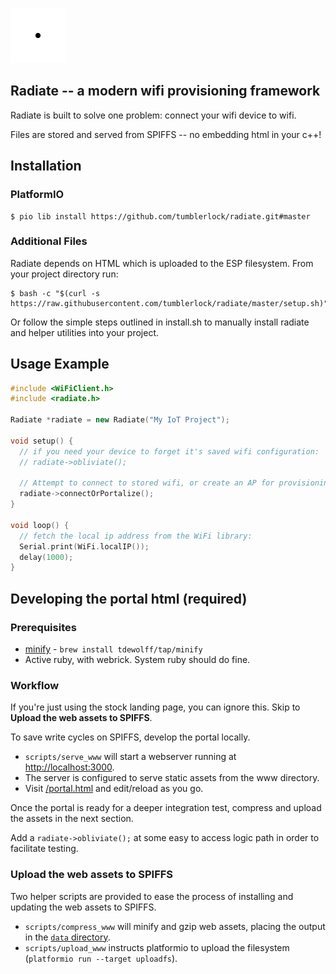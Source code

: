 ![](logo.svg)

## Radiate -- a modern wifi provisioning framework

Radiate is built to solve one problem: connect your wifi device to wifi.

Files are stored and served from SPIFFS -- no embedding html in your c++!

## Installation

### PlatformIO

```console
$ pio lib install https://github.com/tumblerlock/radiate.git#master
```

### Additional Files

Radiate depends on HTML which is uploaded to the ESP filesystem. From your project directory run:

```console
$ bash -c "$(curl -s https://raw.githubusercontent.com/tumblerlock/radiate/master/setup.sh)"
```

Or follow the simple steps outlined in install.sh to manually install radiate and helper utilities into your project.

## Usage Example

```cpp
#include <WiFiClient.h>
#include <radiate.h>

Radiate *radiate = new Radiate("My IoT Project");

void setup() {
  // if you need your device to forget it's saved wifi configuration:
  // radiate->obliviate();
  
  // Attempt to connect to stored wifi, or create an AP for provisioning:
  radiate->connectOrPortalize();
}

void loop() {
  // fetch the local ip address from the WiFi library:
  Serial.print(WiFi.localIP());
  delay(1000);
}
```

## Developing the portal html (required)

### Prerequisites

- [minify](https://github.com/tdewolff/minify) - `brew install tdewolff/tap/minify`
- Active ruby, with webrick. System ruby should do fine.

### Workflow

If you're just using the stock landing page, you can ignore this. Skip to **Upload the web assets to SPIFFS**.

To save write cycles on SPIFFS, develop the portal locally. 

 - `scripts/serve_www` will start a webserver running at [http://localhost:3000](http://localhost:3000).
 - The server is configured to serve static assets from the www directory. 
 - Visit [/portal.html](http://localhost:3000/portal.html) and edit/reload as you go.

Once the portal is ready for a deeper integration test, compress and upload the assets in the next section.

Add a `radiate->obliviate();` at some easy to access logic path in order to facilitate testing.

### Upload the web assets to SPIFFS

Two helper scripts are provided to ease the process of installing and updating the web assets to SPIFFS.

- `scripts/compress_www` will minify and gzip web assets, placing the output in the [`data` directory](https://docs.platformio.org/en/latest/platforms/espressif32.html#uploading-files-to-file-system-spiffs).
- `scripts/upload_www` instructs platformio to upload the filesystem (`platformio run --target uploadfs`).
